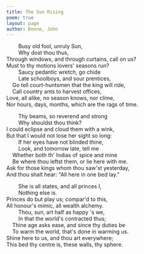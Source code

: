 ```yaml
---
title: The Sun Rising
poem: true
layout: page
author: Donne, John
---
```

&nbsp;&nbsp;&nbsp;&nbsp;&nbsp;&nbsp;&nbsp; Busy old fool, unruly Sun,  
&nbsp;&nbsp;&nbsp;&nbsp;&nbsp;&nbsp;&nbsp; Why dost thou thus,  
Through windows, and through curtains, call on us?  
Must to thy motions lovers' seasons run?  
&nbsp;&nbsp;&nbsp;&nbsp;&nbsp;&nbsp;&nbsp; Saucy pedantic wretch, go chide  
&nbsp;&nbsp;&nbsp;&nbsp;&nbsp;&nbsp;&nbsp; Late schoolboys, and sour prentices,  
&nbsp;&nbsp;&nbsp; Go tell court-huntsmen that the king will ride,  
&nbsp;&nbsp;&nbsp; Call country ants to harvest offices,  
Love, all alike, no season knows, nor clime,  
Nor hours, days, months, which are the rags of time.  

&nbsp;&nbsp;&nbsp;&nbsp;&nbsp;&nbsp;&nbsp; Thy beams, so reverend and strong  
&nbsp;&nbsp;&nbsp;&nbsp;&nbsp;&nbsp;&nbsp; Why shouldst thou think?  
I could eclipse and cloud them with a wink,  
But that I would not lose her sight so long:  
&nbsp;&nbsp;&nbsp;&nbsp;&nbsp;&nbsp;&nbsp; If her eyes have not blinded thine,  
&nbsp;&nbsp;&nbsp;&nbsp;&nbsp;&nbsp;&nbsp; Look, and tomorrow late, tell me  
&nbsp;&nbsp;&nbsp; Whether both th' Indias of spice and mine  
&nbsp;&nbsp;&nbsp; Be where thou leftst them, or lie here with me.  
Ask for those kings whom thou saw'st yesterday,  
And thou shalt hear: &quot;All here in one bed lay.&quot;  

&nbsp;&nbsp;&nbsp;&nbsp;&nbsp;&nbsp;&nbsp; She is all states, and all princes I,  
&nbsp;&nbsp;&nbsp;&nbsp;&nbsp;&nbsp;&nbsp; Nothing else is.  
Princes do but play us; compar'd to this,  
All honour's mimic, all wealth alchemy.  
&nbsp;&nbsp;&nbsp;&nbsp;&nbsp;&nbsp;&nbsp; Thou, sun, art half as happy 's we,  
&nbsp;&nbsp;&nbsp;&nbsp;&nbsp;&nbsp;&nbsp; In that the world's contracted thus;  
&nbsp;&nbsp;&nbsp; Thine age asks ease, and since thy duties be  
&nbsp;&nbsp;&nbsp; To warm the world, that's done in warming us.  
Shine here to us, and thou art everywhere;  
This bed thy centre is, these walls, thy sphere.<br />

